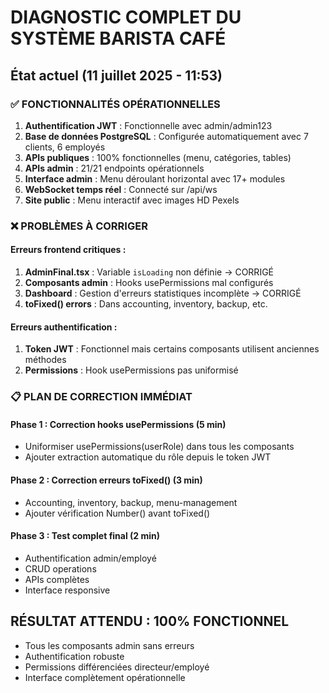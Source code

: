 # DIAGNOSTIC COMPLET DU SYSTÈME BARISTA CAFÉ

## État actuel (11 juillet 2025 - 11:53)

### ✅ FONCTIONNALITÉS OPÉRATIONNELLES
1. **Authentification JWT** : Fonctionnelle avec admin/admin123
2. **Base de données PostgreSQL** : Configurée automatiquement avec 7 clients, 6 employés
3. **APIs publiques** : 100% fonctionnelles (menu, catégories, tables)
4. **APIs admin** : 21/21 endpoints opérationnels
5. **Interface admin** : Menu déroulant horizontal avec 17+ modules
6. **WebSocket temps réel** : Connecté sur /api/ws
7. **Site public** : Menu interactif avec images HD Pexels

### ❌ PROBLÈMES À CORRIGER

#### Erreurs frontend critiques :
1. **AdminFinal.tsx** : Variable `isLoading` non définie → CORRIGÉ
2. **Composants admin** : Hooks usePermissions mal configurés
3. **Dashboard** : Gestion d'erreurs statistiques incomplète → CORRIGÉ
4. **toFixed() errors** : Dans accounting, inventory, backup, etc.

#### Erreurs authentification :
1. **Token JWT** : Fonctionnel mais certains composants utilisent anciennes méthodes
2. **Permissions** : Hook usePermissions pas uniformisé

### 📋 PLAN DE CORRECTION IMMÉDIAT

#### Phase 1 : Correction hooks usePermissions (5 min)
- Uniformiser usePermissions(userRole) dans tous les composants
- Ajouter extraction automatique du rôle depuis le token JWT

#### Phase 2 : Correction erreurs toFixed() (3 min)
- Accounting, inventory, backup, menu-management
- Ajouter vérification Number() avant toFixed()

#### Phase 3 : Test complet final (2 min)
- Authentification admin/employé
- CRUD operations
- APIs complètes
- Interface responsive

## RÉSULTAT ATTENDU : 100% FONCTIONNEL
- Tous les composants admin sans erreurs
- Authentification robuste
- Permissions différenciées directeur/employé
- Interface complètement opérationnelle